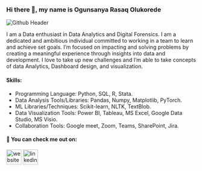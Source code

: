 ### Hi there 👋, my name is Ogunsanya Rasaq Olukorede
![Github Header](https://user-images.githubusercontent.com/46134572/222787587-0c0ed97c-a48c-4252-bd98-c882aaa83554.jpg)

I am a Data enthusiast in Data Analytics and Digital Forensics. I am a dedicated and ambitious individual committed to working in a team to learn and achieve set goals. I’m focused on impacting and solving problems by creating a meaningful experience through insights into data and development. I love to take up new challenges and I’m able to take concepts of data Analytics, Dashboard design, and visualization.

#### Skills: 
- Programming Language: Python, SQL, R, Stata. 
- Data Analysis Tools/Libraries: Pandas, Numpy, Matplotlib, PyTorch. 
- ML Libraries/Techniques: Scikit-learn, NLTK, TextBlob. 
- Data Visualization Tools: Power BI, Tableau, MS Excel, Google Data Studio, MS Visio. 
- Collaboration Tools: Google meet, Zoom, Teams, SharePoint, Jira.

#### 🔭 You can check me out on: 

[<img src='https://cdn.jsdelivr.net/npm/simple-icons@3.0.1/icons/icloud.svg' alt='website' height='40'>](https://linktr.ee/orkorede)  [<img src='https://cdn.jsdelivr.net/npm/simple-icons@3.0.1/icons/linkedin.svg' alt='linkedin' height='40'>](https://www.linkedin.com/in/orkorede/)  

